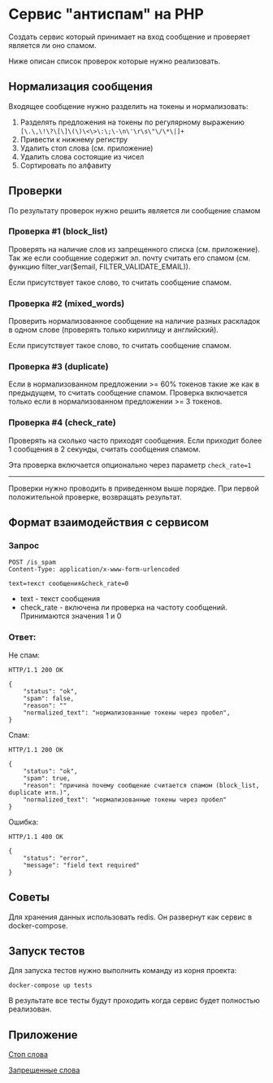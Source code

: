# Сервис "антиспам" на PHP

Создать сервис который принимает на вход сообщение и проверяет является ли оно спамом.

Ниже описан список проверок которые нужно реализовать.

## Нормализация сообщения

Входящее сообщение нужно разделить на токены и нормализовать:

1. Разделять предложения на токены по регулярному выражению `[\.\,\!\?\[\]\(\)\<\>\:\;\-\n\'\r\s\"\/\*\|]+`
2. Привести к нижнему регистру
3. Удалить стоп слова (см. приложение)
4. Удалить слова состоящие из чисел
5. Сортировать по алфавиту

## Проверки

По результату проверок нужно решить является ли сообщение спамом

### Проверка #1 (block_list)
Проверять на наличие слов из запрещенного списка (см. приложение). Так же если сообщение содержит эл. почту считать его спамом (см. функцию filter_var($email, FILTER_VALIDATE_EMAIL)).

Если присутствует такое слово, то считать сообщение спамом.

### Проверка #2 (mixed_words)
Проверить нормализованное сообщение на наличие разных раскладок в одном слове (проверять только кириллицу и английский).

Если присутствует такое слово, то считать сообщение спамом.

### Проверка #3 (duplicate)
Если в нормализованном предложении >= 60% токенов такие же как в предыдущем, то считать сообщение спамом. Проверка включается только если в нормализованном предложении >= 3 токенов.

### Проверка #4 (check_rate)
Проверять на сколько часто приходят сообщения. Если приходит более 1 сообщения в 2 секунды, считать сообщения спамом.

Эта проверка включается опционально через параметр `check_rate=1`

---

Проверки нужно проводить в приведенном выше порядке. При первой положительной проверке, возвращать результат.

## Формат взаимодействия с сервисом

### Запрос

```
POST /is_spam
Content-Type: application/x-www-form-urlencoded

text=текст сообщения&check_rate=0
```

- text - текст сообщения
- check_rate - включена ли проверка на частоту сообщений. Принимаются значения 1 и 0

### Ответ:

Не спам:

```
HTTP/1.1 200 OK

{
    "status": "ok",
    "spam": false,
    "reason": ""
    "normalized_text": "нормализованные токены через пробел",
}
```

Спам:

```
HTTP/1.1 200 OK

{
    "status": "ok",
    "spam": true,
    "reason": "причина почему сообщение считается спамом (block_list, duplicate итп.)",
    "normalized_text": "нормализованные токены через пробел"
}
```

Ошибка:

```
HTTP/1.1 400 OK

{
    "status": "error",
    "message": "field text required"
}
```

## Советы

Для хранения данных использовать redis. Он развернут как сервис в docker-compose.

## Запуск тестов

Для запуска тестов нужно выполнить команду из корня проекта:

```
docker-compose up tests
```

В результате все тесты будут проходить когда сервис будет полностью реализован.

## Приложение

[Стоп слова](./docs/stopwords.txt)

[Запрещенные слова](./docs/blocklist.txt)
